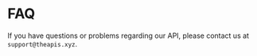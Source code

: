 # FAQ

If you have questions or problems regarding our API, please contact us at `support@theapis.xyz`.
